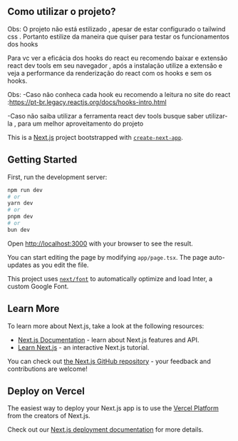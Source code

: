 ## Como utilizar o projeto?
Obs: O projeto não está estilizado , apesar de estar configurado o tailwind css . Portanto estilize da maneira que quiser para testar os funcionamentos dos hooks

Para vc ver a eficácia dos hooks do react eu recomendo baixar e extensão react dev tools em seu navegador , após a instalação utilize a extensão e veja a performance da renderização do react com os hooks e sem os hooks. 

Obs:
-Caso não conheca cada hook eu recomendo a leitura no site do react :https://pt-br.legacy.reactjs.org/docs/hooks-intro.html 

-Caso não saiba utilizar a ferramenta react dev tools busque saber utilizar-la , para um melhor aproveitamento do projeto


This is a [Next.js](https://nextjs.org/) project bootstrapped with [`create-next-app`](https://github.com/vercel/next.js/tree/canary/packages/create-next-app).

## Getting Started

First, run the development server:

```bash
npm run dev
# or
yarn dev
# or
pnpm dev
# or
bun dev
```

Open [http://localhost:3000](http://localhost:3000) with your browser to see the result.

You can start editing the page by modifying `app/page.tsx`. The page auto-updates as you edit the file.

This project uses [`next/font`](https://nextjs.org/docs/basic-features/font-optimization) to automatically optimize and load Inter, a custom Google Font.

## Learn More

To learn more about Next.js, take a look at the following resources:

- [Next.js Documentation](https://nextjs.org/docs) - learn about Next.js features and API.
- [Learn Next.js](https://nextjs.org/learn) - an interactive Next.js tutorial.

You can check out [the Next.js GitHub repository](https://github.com/vercel/next.js/) - your feedback and contributions are welcome!

## Deploy on Vercel

The easiest way to deploy your Next.js app is to use the [Vercel Platform](https://vercel.com/new?utm_medium=default-template&filter=next.js&utm_source=create-next-app&utm_campaign=create-next-app-readme) from the creators of Next.js.

Check out our [Next.js deployment documentation](https://nextjs.org/docs/deployment) for more details.

